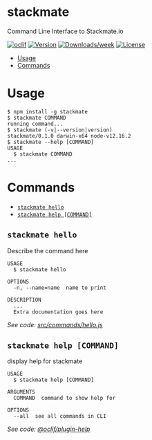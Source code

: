 stackmate
=========

Command Line Interface to Stackmate.io

[![oclif](https://img.shields.io/badge/cli-oclif-brightgreen.svg)](https://oclif.io)
[![Version](https://img.shields.io/npm/v/stackmate.svg)](https://npmjs.org/package/stackmate)
[![Downloads/week](https://img.shields.io/npm/dw/stackmate.svg)](https://npmjs.org/package/stackmate)
[![License](https://img.shields.io/npm/l/stackmate.svg)](https://github.com/falexandrou/stackmate-cli/blob/master/package.json)

<!-- toc -->
* [Usage](#usage)
* [Commands](#commands)
<!-- tocstop -->
# Usage
<!-- usage -->
```sh-session
$ npm install -g stackmate
$ stackmate COMMAND
running command...
$ stackmate (-v|--version|version)
stackmate/0.1.0 darwin-x64 node-v12.16.2
$ stackmate --help [COMMAND]
USAGE
  $ stackmate COMMAND
...
```
<!-- usagestop -->
# Commands
<!-- commands -->
* [`stackmate hello`](#stackmate-hello)
* [`stackmate help [COMMAND]`](#stackmate-help-command)

## `stackmate hello`

Describe the command here

```
USAGE
  $ stackmate hello

OPTIONS
  -n, --name=name  name to print

DESCRIPTION
  ...
  Extra documentation goes here
```

_See code: [src/commands/hello.js](https://github.com/falexandrou/stackmate-cli/blob/v0.1.0/src/commands/hello.js)_

## `stackmate help [COMMAND]`

display help for stackmate

```
USAGE
  $ stackmate help [COMMAND]

ARGUMENTS
  COMMAND  command to show help for

OPTIONS
  --all  see all commands in CLI
```

_See code: [@oclif/plugin-help](https://github.com/oclif/plugin-help/blob/v3.2.1/src/commands/help.ts)_
<!-- commandsstop -->
